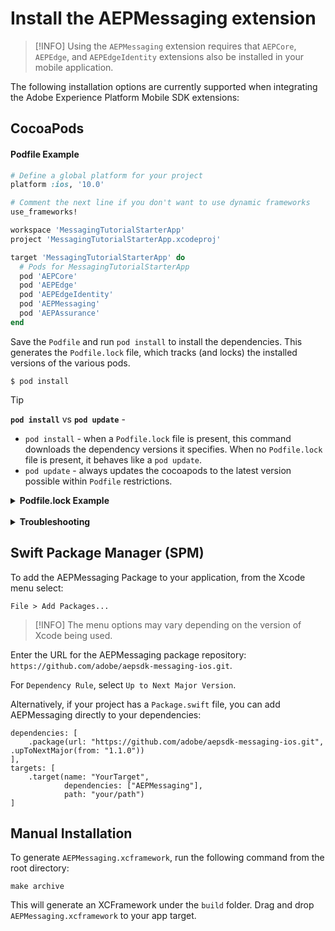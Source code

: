 # Install the AEPMessaging extension

> [!INFO]
> Using the `AEPMessaging` extension requires that `AEPCore`, `AEPEdge`, and `AEPEdgeIdentity` extensions also be installed in your mobile application.

The following installation options are currently supported when integrating the Adobe Experience Platform Mobile SDK extensions: 

## CocoaPods

#### Podfile Example

```ruby
# Define a global platform for your project
platform :ios, '10.0'

# Comment the next line if you don't want to use dynamic frameworks
use_frameworks!

workspace 'MessagingTutorialStarterApp'
project 'MessagingTutorialStarterApp.xcodeproj'

target 'MessagingTutorialStarterApp' do
  # Pods for MessagingTutorialStarterApp
  pod 'AEPCore'  
  pod 'AEPEdge'
  pod 'AEPEdgeIdentity'
  pod 'AEPMessaging'
  pod 'AEPAssurance'
end
```

Save the `Podfile` and run `pod install` to install the dependencies. This generates the `Podfile.lock` file, which tracks (and locks) the installed versions of the various pods.

```text
$ pod install
```

> [!TIP]
> **`pod install`** vs **`pod update`** -
> - `pod install` - when a `Podfile.lock` file is present, this command downloads the dependency versions it specifies. When no `Podfile.lock` file is present, it behaves like a `pod update`.
> - `pod update` - always updates the cocoapods to the latest version possible within `Podfile` restrictions.

<details>
<summary>
<b>Podfile.lock Example</b>
</summary>
<pre>
PODS:
  - AEPAssurance (3.0.1):
    - AEPCore (>= 3.1.0)
    - AEPServices (>= 3.1.0)
  - AEPCore (3.7.2):
    - AEPRulesEngine (>= 1.1.0)
    - AEPServices (>= 3.7.2)
  - AEPEdge (1.5.0):
    - AEPCore (>= 3.5.0)
    - AEPEdgeIdentity
  - AEPEdgeIdentity (1.1.0):
    - AEPCore (>= 3.6.0)
  - AEPMessaging (1.1.0):
    - AEPCore (>= 3.4.2)
    - AEPEdge (>= 1.1.0)
    - AEPEdgeIdentity (>= 1.0.0)
    - AEPServices (>= 3.4.2)
  - AEPRulesEngine (1.2.0)
  - AEPServices (3.7.2)

DEPENDENCIES:
  - AEPAssurance
  - AEPMessaging

SPEC REPOS:
  trunk:
    - AEPAssurance
    - AEPCore
    - AEPEdge
    - AEPEdgeIdentity
    - AEPRulesEngine
    - AEPServices

EXTERNAL SOURCES:
  AEPMessaging:
    :branch: staging
    :git: https://github.com/adobe/aepsdk-messaging-ios.git

CHECKOUT OPTIONS:
  AEPMessaging:
    :commit: 7cfc4a2403b5c824f2902ed5b6395cecc446d583
    :git: https://github.com/adobe/aepsdk-messaging-ios.git

SPEC CHECKSUMS:
  AEPAssurance: b25880cd4b14f22c61a1dce19807bd0ca0fe9b17
  AEPCore: b606a373e01673d3d9ee244d95010cd75f26d50d
  AEPEdge: 924cd8ace3db40b9c42bc2bc5e8fb1fcad3a9b77
  AEPEdgeIdentity: 47f0c6ecbec5857b2a8cb9b7bf717c2424c6bae0
  AEPMessaging: 31635f7570be215f1bd2781f0e67a7a3a49952aa
  AEPRulesEngine: 71228dfdac24c9ded09be13e3257a7eb22468ccc
  AEPServices: 243909789b9961d07ebe92ec8350e2d5954d5be7

PODFILE CHECKSUM: 10a7daabd701cd42a35c522c3cc85ebefc95fda1

COCOAPODS: 1.11.3
</pre>
</details>
<br/>

<details>
<summary>
<b>Troubleshooting</b>
</summary>

<b>When using macbook running M1 processor, issues are seen with pod install and pod update commands. How can I resolve these issues?</b>

There are a couple of solutions to the pod install and update issues seen when using M1 Mac:

<b>Option 1</b>: Install gem `ffi` and run pod commands with prefix `arch -x86_64`.
```text
$ sudo arch -x86_64 gem install ffi
$ arch -x86_64 pod install
```
<b>Option 2</b>: Uninstall cocoapods gems and install cocoapods using homebrew.
```text
$ gem list —-local | grep cocoapods
$ sudo gem uninstall <substitute with each cocoapods related gem in the above list>
$ brew install cocoapods
```
If homebrew is not installed, use the below command on the terminal to install it.
```text
$ /bin/bash -c "$(curl -fsSL https://raw.githubusercontent.com/Homebrew/install/HEAD/install.sh)"
```
For more details, see [CocoaPods - issue 10518](https://github.com/CocoaPods/CocoaPods/issues/10518)
</details>

## Swift Package Manager (SPM)

To add the AEPMessaging Package to your application, from the Xcode menu select:

`File > Add Packages...`

> [!INFO]
> The menu options may vary depending on the version of Xcode being used.

Enter the URL for the AEPMessaging package repository: `https://github.com/adobe/aepsdk-messaging-ios.git`.

For `Dependency Rule`, select `Up to Next Major Version`.

Alternatively, if your project has a `Package.swift` file, you can add AEPMessaging directly to your dependencies:

```
dependencies: [
    .package(url: "https://github.com/adobe/aepsdk-messaging-ios.git", .upToNextMajor(from: "1.1.0"))
],
targets: [
    .target(name: "YourTarget",
            dependencies: ["AEPMessaging"],
            path: "your/path")
]
```

## Manual Installation

To generate `AEPMessaging.xcframework`, run the following command from the root directory:

```
make archive
```

This will generate an XCFramework under the `build` folder. Drag and drop `AEPMessaging.xcframework` to your app target.